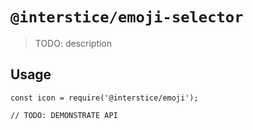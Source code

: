 # `@interstice/emoji-selector`

> TODO: description

## Usage

```
const icon = require('@interstice/emoji');

// TODO: DEMONSTRATE API
```
